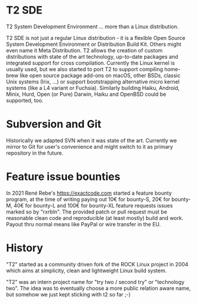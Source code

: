 # T2 SDE
T2 System Development Environment
  ... more than a Linux distribution.

T2 SDE is not just a regular Linux distribution - it is a flexible
Open Source System Development Environment or Distribution Build Kit.
Others might even name it Meta Distribution. T2 allows the creation of
custom distributions with state of the art technology, up-to-date
packages and integrated support for cross compilation. Currently the
Linux kernel is usually used, but we also started to port T2 to
support compiling home-brew like open source package add-ons on macOS,
other BSDs, classic Unix systems (Irix, ...) or support bootstrapping
alternative micro kernel systems (like a L4 variant or
Fuchsia). Similarly building Haiku, Android, Minix, Hurd, Open (or
Pure) Darwin, Haiku and OpenBSD could be supported, too.

# Subversion and Git

Historically we adapted SVN when it was state of the art. Currently
we mirror to Git for user's convenience and might switch to it as
primary repository in the future.

# Feature issue bounties

In 2021 René Rebe's https://exactcode.com started a feature bounty
program, at the time of writing paying out 10€ for bounty-S, 20€ for
bounty-M, 40€ for bounty-L and 100€ for bounty-XL feature requests
issues marked so by "rxrbln". The provided patch or pull request must
be reasonable clean code and reproducible (at least mostly) build and
work. Payout thru normal means like PayPal or wire transfer in the EU.

# History

"T2" started as a community driven fork of the ROCK Linux project in
2004 which aims at simplicity, clean and lightweight Linux build system.

"T2" was an intern project name for "try two / second try" or "technology
two". The idea was to eventually choose a more public relation aware
name, but somehow we just kept sticking with t2 so far ;-)
